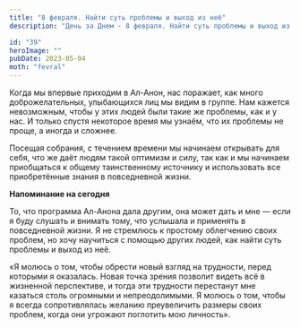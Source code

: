 ```yaml
---
title: "8 февраля. Найти суть проблемы и выход из неё"
description: "День за Днем - 8 февраля. Найти суть проблемы и выход из неё"

id: "39"
heroImage: ""
pubDate: 2023-05-04
moth: "fevral"
---
```


Когда мы впервые приходим в Ал-Анон, нас поражает, как много доброжелательных,
улыбающихся лиц мы видим в группе. Нам кажется невозможным, чтобы у этих людей
были такие же проблемы, как и у нас. И только спустя некоторое время мы
узнаём, что их проблемы не проще, а иногда и сложнее.

Посещая собрания, с течением времени мы начинаем открывать для себя, что же
даёт людям такой оптимизм и силу, так как и мы начинаем приобщаться к общему
таинственному источнику и использовать все приобретённые знания в повседневной
жизни.

**Напоминание на сегодня**

То, что программа Ал-Анона дала другим, она может дать и мне — если я буду
слушать и внимать тому, что услышала и применять в повседневной жизни. Я не
стремлюсь к простому облегчению своих проблем, но хочу научиться с помощью
других людей, как найти суть проблемы и выход из неё.

«Я молюсь о том, чтобы обрести новый взгляд на трудности, перед которыми я
оказалась. Новая точка зрения позволит видеть всё в жизненной перспективе, и
тогда эти трудности перестанут мне казаться столь огромными и непреодолимыми.
Я молюсь о том, чтобы я всегда сопротивлялась желанию преувеличить размеры
своих проблем, когда они угрожают поглотить мою личность».
